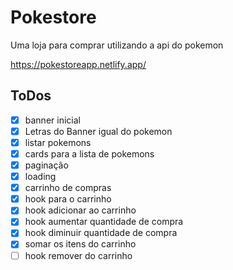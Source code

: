 # Pokestore

Uma loja para comprar utilizando a api do pokemon

https://pokestoreapp.netlify.app/

## ToDos
- [x] banner inicial
- [x] Letras do Banner igual do pokemon
- [x] listar pokemons
- [x] cards para a lista de pokemons
- [x] paginação
- [x] loading
- [x] carrinho de compras
- [x] hook para o carrinho
- [x] hook adicionar ao carrinho
- [x] hook aumentar quantidade de compra
- [x] hook diminuir quantidade de compra
- [x] somar os itens do carrinho
- [ ] hook remover do carrinho
